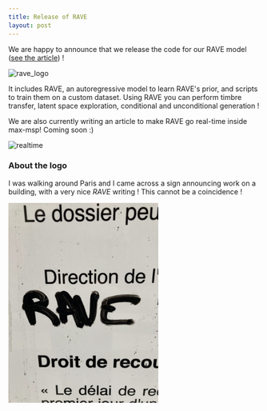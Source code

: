 ```yaml
---
title: Release of RAVE
layout: post
---
```


We are happy to announce that we release the code for our RAVE model ([see the article](https://arxiv.org/abs/2111.05011)) !

![rave_logo](https://github.com/caillonantoine/RAVE/raw/master/docs/rave.png)

It includes RAVE, an autoregressive model to learn RAVE's prior, and scripts to train them on a custom dataset. Using RAVE you can perform timbre transfer, latent space exploration, conditional and unconditional generation !

We are also currently writing an article to make RAVE go real-time inside max-msp! Coming soon :) 

![realtime](https://github.com/caillonantoine/RAVE/raw/master/docs/maxmsp_screenshot.png)

### About the logo

I was walking around Paris and I came across a sign announcing work on a building, with a very nice _RAVE_ writing ! This cannot be a coincidence !

<img src="./assets/rave_real.jpg" width=300px/>